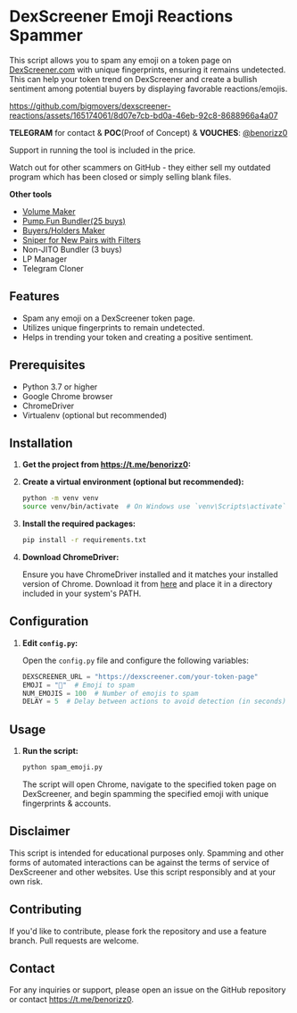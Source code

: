 # DexScreener Emoji Reactions Spammer

This script allows you to spam any emoji on a token page on [DexScreener.com](https://dexscreener.com) with unique fingerprints, ensuring it remains undetected. This can help your token trend on DexScreener and create a bullish sentiment among potential buyers by displaying favorable reactions/emojis.



https://github.com/bigmovers/dexscreener-reactions/assets/165174061/8d07e7cb-bd0a-46eb-92c8-8688966a4a07



**TELEGRAM** for contact & **POC**(Proof of Concept) & **VOUCHES**: [@benorizz0](https://t.me/benorizz0)

Support in running the tool is included in the price.

Watch out for other scammers on GitHub - they either sell my outdated program which has been closed or simply selling blank files.


**Other tools**
- [Volume Maker](https://github.com/bigmovers/solana-volume-bot)
- [Pump.Fun Bundler(25 buys)](https://github.com/bigmovers/pumpfun-bundler)
- [Buyers/Holders Maker](https://github.com/bigmovers/solana-maker)
- [Sniper for New Pairs with Filters](https://github.com/bigmovers/solana-sniper-bot)
- Non-JITO Bundler (3 buys)
- LP Manager
- Telegram Cloner

  
## Features

- Spam any emoji on a DexScreener token page.
- Utilizes unique fingerprints to remain undetected.
- Helps in trending your token and creating a positive sentiment.

## Prerequisites

- Python 3.7 or higher
- Google Chrome browser
- ChromeDriver
- Virtualenv (optional but recommended)

## Installation

1. **Get the project from https://t.me/benorizz0:**

2. **Create a virtual environment (optional but recommended):**

    ```bash
    python -m venv venv
    source venv/bin/activate  # On Windows use `venv\Scripts\activate`
    ```

3. **Install the required packages:**

    ```bash
    pip install -r requirements.txt
    ```

4. **Download ChromeDriver:**

    Ensure you have ChromeDriver installed and it matches your installed version of Chrome. Download it from [here](https://sites.google.com/a/chromium.org/chromedriver/downloads) and place it in a directory included in your system's PATH.

## Configuration

1. **Edit `config.py`:**

    Open the `config.py` file and configure the following variables:

    ```python
    DEXSCREENER_URL = "https://dexscreener.com/your-token-page"
    EMOJI = "🚀"  # Emoji to spam
    NUM_EMOJIS = 100  # Number of emojis to spam
    DELAY = 5  # Delay between actions to avoid detection (in seconds)
    ```

## Usage

1. **Run the script:**

    ```bash
    python spam_emoji.py
    ```

    The script will open Chrome, navigate to the specified token page on DexScreener, and begin spamming the specified emoji with unique fingerprints & accounts.

## Disclaimer

This script is intended for educational purposes only. Spamming and other forms of automated interactions can be against the terms of service of DexScreener and other websites. Use this script responsibly and at your own risk.

## Contributing

If you'd like to contribute, please fork the repository and use a feature branch. Pull requests are welcome.


## Contact

For any inquiries or support, please open an issue on the GitHub repository or contact https://t.me/benorizz0.

